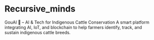# Recursive_minds
GouAI 🐄 – AI &amp; Tech for Indigenous Cattle Conservation A smart platform integrating AI, IoT, and blockchain to help farmers identify, track, and sustain indigenous cattle breeds.
